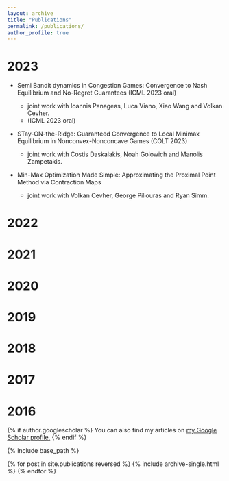 ```yaml
---
layout: archive
title: "Publications"
permalink: /publications/
author_profile: true
---
```


2023
======
* Semi Bandit dynamics in Congestion Games: Convergence to Nash Equilibrium and No-Regret Guarantees (ICML 2023 oral)
  * joint work with Ioannis Panageas, Luca Viano, Xiao Wang and Volkan Cevher.
  * (ICML 2023 oral)

* STay-ON-the-Ridge: Guaranteed Convergence to Local Minimax Equilibrium in Nonconvex-Nonconcave Games (COLT 2023)
  * joint work with Costis Daskalakis, Noah Golowich and Manolis Zampetakis.

* Min-Max Optimization Made Simple: Approximating the Proximal Point Method via Contraction Maps
  * joint work with Volkan Cevher, George Piliouras and Ryan Simm.

2022
======

2021
======

2020
======

2019
======

2018
======

2017
======

2016
======

{% if author.googlescholar %}
  You can also find my articles on <u><a href="{{author.googlescholar}}">my Google Scholar profile</a>.</u>
{% endif %}

{% include base_path %}

{% for post in site.publications reversed %}
  {% include archive-single.html %}
{% endfor %}
